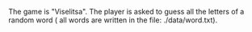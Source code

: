 The game is "Viselitsa". 
The player is asked to guess all the letters of a random word ( all words are written in the file: ./data/word.txt).
